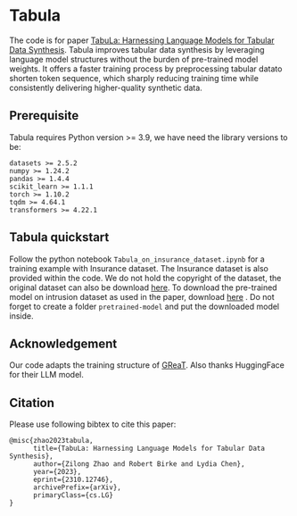 # Tabula 
The code is for paper [TabuLa: Harnessing Language Models for Tabular Data Synthesis](https://arxiv.org/abs/2310.12746). Tabula improves tabular data synthesis by leveraging language model 
structures without the burden of pre-trained model weights. It offers a faster training process by preprocessing tabular datato shorten token sequence, which 
sharply reducing training time while consistently delivering higher-quality synthetic data.
## Prerequisite

Tabula requires Python version >= 3.9, we have need the library versions to be:
```
datasets >= 2.5.2
numpy >= 1.24.2
pandas >= 1.4.4
scikit_learn >= 1.1.1
torch >= 1.10.2
tqdm >= 4.64.1
transformers >= 4.22.1
```

## Tabula quickstart  
Follow the python notebook `Tabula_on_insurance_dataset.ipynb` for a training example with Insurance dataset. The Insurance dataset is also provided within the code. We do not
hold the copyright of the dataset, the original dataset can also be download [here](https://www.kaggle.com/datasets/mirichoi0218/insurance). To download the pre-trained model on intrusion dataset as used in the paper, 
download [here](https://drive.google.com/file/d/1_YxelekxY5MXhgn93MYgsZEEfBYAy7h6/view?usp=sharing) . Do not forget 
to create a folder `pretrained-model` and put the downloaded model inside.

## Acknowledgement

Our code adapts the training structure of [GReaT](https://github.com/kathrinse/be_great/tree/main). Also thanks HuggingFace for their LLM model. 

## Citation

Please use following bibtex to cite this paper:
```
@misc{zhao2023tabula,
      title={TabuLa: Harnessing Language Models for Tabular Data Synthesis}, 
      author={Zilong Zhao and Robert Birke and Lydia Chen},
      year={2023},
      eprint={2310.12746},
      archivePrefix={arXiv},
      primaryClass={cs.LG}
}
```
